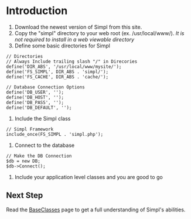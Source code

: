 # Introduction #

  1. Download the newest version of Simpl from this site.
  1. Copy the "simpl" directory to your web root (ex. /usr/local/www/). _It is not required to install in a web viewable directory_
  1. Define some basic directories for Simpl
```
// Directories
// Always Include trailing slash "/" in Direcories
define('DIR_ABS', '/usr/local/www/mysite/');
define('FS_SIMPL', DIR_ABS . 'simpl/');
define('FS_CACHE', DIR_ABS . 'cache/');

// Database Connection Options
define('DB_USER', '');
define('DB_HOST', '');
define('DB_PASS', '');
define('DB_DEFAULT', '');
```
  1. Include the Simpl class
```
// Simpl Framework
include_once(FS_SIMPL . 'simpl.php');
```
  1. Connect to the database
```
// Make the DB Connection
$db = new DB;
$db->Connect();
```
  1. Include your application level classes and you are good to go


## Next Step ##
Read the [BaseClasses](BaseClasses.md) page to get a full understanding of Simpl's abilities.
